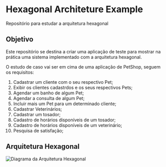 # Hexagonal Architeture Example
Repositório para estudar a arquitetura hexagonal
## Objetivo
Este repositório se destina a criar uma aplicação de teste para mostrar na prática uma sistema implementado com a arquitetura hexagonal.

O estudo de caso vai ser em cima de uma aplicação de PetShop, seguem os requisitos:
1. Cadastrar um cliente com o seu respectivo Pet;
2. Exibir os clientes cadastrdos e os seus respectivos Pets;
3. Agendar um banho de algum Pet;
4. Agendar a consulta de algum Pet;
5. Incluir mais um Pet para um determinado cliente;
6. Cadastrar Veterinários;
7. Cadastrar um tosador;
8. Cadastro de horários disponíveis de um tosador;
9. Cadastro de horários disponíveis de um veterinário;
10. Pesquisa de satisfação;

## Arquitetura Hexagonal
![Diagrama da Arquitetura Hexagonal](https://miro.medium.com/max/8470/1*NfFzI7Z-E3ypn8ahESbDzw.png)
